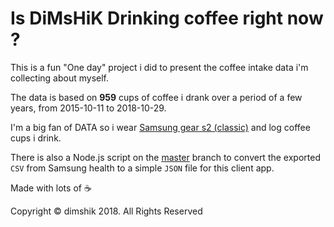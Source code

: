 # Is DiMsHiK Drinking coffee right now ?


This is a fun "One day" project i did to present the coffee intake data i'm collecting about myself.

The data is based on **959** cups of coffee i drank over a period of a few years, from 2015-10-11 to 2018-10-29.

I'm a big fan of DATA so i wear [Samsung gear s2 (classic)](http://www.samsung.com/global/galaxy/gear-s2/) and log coffee cups i drink.

There is also a Node.js script on the [master](https://github.com/dimshik100/Am-i-drinking-coffee-right-now/tree/master) branch to convert the exported `CSV` from Samsung health to a simple `JSON` file for this client app.

Made with lots of ☕️

Copyright © dimshik 2018. All Rights Reserved